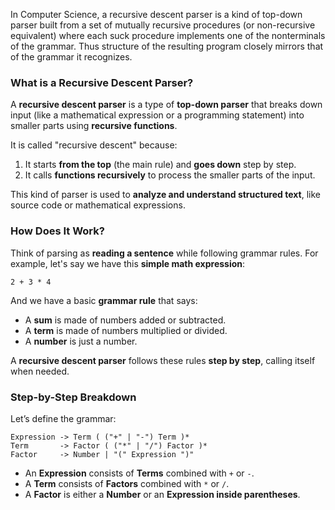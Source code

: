 In Computer Science, a recursive descent parser is a kind of top-down parser built from a set of mutually recursive procedures (or non-recursive equivalent) where each suck procedure implements one of the nonterminals of the grammar. Thus structure of the resulting program closely mirrors that of the grammar it recognizes.

### **What is a Recursive Descent Parser?**

A **recursive descent parser** is a type of **top-down parser** that breaks down input (like a mathematical expression or a programming statement) into smaller parts using **recursive functions**.

It is called "recursive descent" because:

1. It starts **from the top** (the main rule) and **goes down** step by step.
2. It calls **functions recursively** to process the smaller parts of the input.

This kind of parser is used to **analyze and understand structured text**, like source code or mathematical expressions.

### **How Does It Work?**

Think of parsing as **reading a sentence** while following grammar rules.
For example, let's say we have this **simple math expression**:

```2 + 3 * 4```

And we have a basic **grammar rule** that says:
- A **sum** is made of numbers added or subtracted.
- A **term** is made of numbers multiplied or divided.
- A **number** is just a number.

A **recursive descent parser** follows these rules **step by step**, calling itself when needed.
### **Step-by-Step Breakdown**

Let’s define the grammar:

```
Expression -> Term ( ("+" | "-") Term )*
Term       -> Factor ( ("*" | "/") Factor )*
Factor     -> Number | "(" Expression ")"
```

- An **Expression** consists of **Terms** combined with `+` or `-`.
- A **Term** consists of **Factors** combined with `*` or `/`.
- A **Factor** is either a **Number** or an **Expression inside parentheses**.